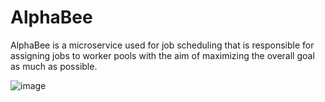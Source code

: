 # AlphaBee

AlphaBee is a microservice used for job scheduling that is responsible for assigning jobs to worker pools with the aim of maximizing the overall goal as much as possible.

![image](https://user-images.githubusercontent.com/100518681/222921018-34ab9158-0264-423c-a0df-2144f5b8ff0a.png)
